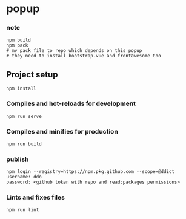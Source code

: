 # popup

### note

```
npm build
npm pack
# mv pack file to repo which depends on this popup
# they need to install bootstrap-vue and frontawesome too
```

## Project setup

```
npm install
```

### Compiles and hot-reloads for development

```
npm run serve
```

### Compiles and minifies for production

```
npm run build
```

### publish

```
npm login --registry=https://npm.pkg.github.com --scope=@ddict
username: ddo
password: <github token with repo and read:packages permissions>
```

### Lints and fixes files

```
npm run lint
```
